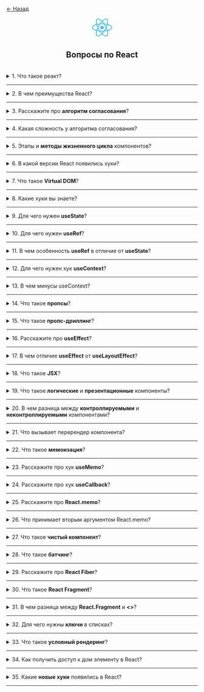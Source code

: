 <a href="./README.md">← Назад</a>

<div align="center">
  <img src="../../assets/icons/icons-for-titles/react.png">
  <h2>Вопросы по React</h2>
</div>
<br />

<details>
<summary><span>1. Что такое реакт?</span></summary>
<br />

Это JavaScript-библиотека для построения пользовательских интерфейсов с помощью компонентов и виртуального DOM.

</details>

---

<details>
<summary><span>2. В чем преимущества React?</span></summary>
<br />

- **Компонентный подход** — интерфейс разбивается на переиспользуемые и изолированные блоки
- **Virtual DOM** — обновляются только изменённые части дерева, что ускоряет рендеринг
- **Односторонний поток данных** — упрощает отладку и делает поведение приложения предсказуемым
- **JSX** — декларативный синтаксис, объединяющий JavaScript и HTML
- **Хуки** — удобный способ управления состоянием и жизненным циклом без классов
- **Большая экосистема** — множество готовых решений и библиотек (React Router, Redux и т.д.)
- **Поддержка сообщества** — огромное количество обучающих ресурсов и активных разработчиков
- **Подходит для SPA и SSR** — можно использовать и с клиентской, и с серверной отрисовкой (например, через Next.js)
- **Универсальность** — применим не только для web (React Native для мобильной разработки)

</details>

---

<details>
<summary><span>3. Расскажите про <b>алгоритм согласования</b>?</span></summary>
<br />

**Согласование в React** — это процесс сравнения нового и предыдущего Virtual DOM, позволяющий определить минимальные изменения, которые нужно внести в реальный DOM.

**Ключевые моменты:**

- При каждом ререндере React создаёт новое Virtual DOM-дерево.
- Алгоритм сравнивает его с предыдущим деревом, вычисляя _diff_ — различия между ними.
- React использует эвристики:
  - компоненты с разными типами считаются различными и заменяются полностью;
  - элементы в списках требуют уникальных `key` для корректного сравнения;
  - если тип компонента совпадает — сравниваются только пропсы и потомки.

</details>

---

<details>
<summary><span>4. Какая сложность у алгоритма согласования?</span></summary>
<br />

_В среднем_ сложность близка к **O(n)**, но из-за оптимизаций и эвристик — **в реальности работает быстрее**, особенно при хорошо структурированных компонентах и корректных ключах в списках.

</details>

---

<details>
<summary><span>5. Этапы и <b>методы жизненного цикла</b> компонентов?</span></summary>
<br />

В React жизненный цикл компонента делится на **монтаж (mounting)**, **обновление (updating)** и **размонтаж (unmounting)** — каждый этап включает определённые методы или хуки, в зависимости от типа компонента.

**Для классовых компонентов:**

- `constructor` — инициализация состояния.
- `componentDidMount` — вызывается после первого рендера.
- `componentDidUpdate` — вызывается после обновлений пропсов или состояния.
- `componentWillUnmount` — очистка перед удалением компонента.

**Для функциональных компонентов (с хуками):**

- `useEffect(() => {...}, [])` — аналог `componentDidMount`.
- `useEffect(() => {...}, [deps])` — аналог `componentDidUpdate`.
- Возврат функции очистки `return () => {}` из `useEffect` — аналог `componentWillUnmount`.

</details>

---

<details>
<summary><span>6. В какой версии React появились хуки?</span></summary>
<br />

Хуки (hooks) были введены в **React 16.8**, выпущенном в **феврале 2019 года**.

</details>

---

<details>
<summary><span>7. Что такое <b>Virtual DOM</b>?</span></summary>
<br />

**Virtual DOM** — это лёгковесная абстракция над реальным DOM, представляющая собой JavaScript-дерево в памяти, которое React использует для вычисления изменений в интерфейсе перед их применением к реальному DOM.

Вместо непосредственного изменения DOM, React сначала строит виртуальное дерево, вносит в него изменения, затем сравнивает его с предыдущей версией (**diffing**) и применяет только нужные обновления к браузерному DOM.

Такой подход минимизирует количество операций с DOM, который считается «узким местом» по производительности, и делает обновления интерфейса более быстрыми и эффективными.

</details>

---

<details>
<summary><span>8. Какие хуки вы знаете?</span></summary>
<br />

Самые основные и часто используемые:

- `useState` — хранение и обновление локального состояния.
- `useEffect` — выполнение побочных эффектов (например, запросы или таймеры).
- `useContext` — доступ к значению контекста без `Consumer`.
- `useRef` — хранение мутабельных значений или ссылка на DOM-элемент.
- `useMemo` — кэширование вычислений для оптимизации.
- `useCallback` — кэширование функций для избежания лишних ререндеров.
- `useReducer` — управление сложным состоянием через редюсер.
- `useLayoutEffect` — как `useEffect`, но вызывается до отрисовки.

</details>

---

<details>
<summary><span>9. Для чего нужен <b>useState</b>?</span></summary>
<br />

**`useState`** — хук для хранения и управления локальным состоянием в функциональных компонентах.

Он позволяет сохранять значение между рендерами и обновлять его при необходимости — обновление вызывает повторный рендер компонента.

</details>

---

<details>
<summary><span>10. Для чего нужен <b>useRef</b>?</span></summary>
<br />

**`useRef`** — хук, который возвращает мутабельный объект с `.current`, позволяющий сохранять значения между рендерами **без** их повторного вызова.

Он часто используется для:

- доступа к DOM-элементам напрямую;
- хранения значений, которые не участвуют в рендеринге (например, таймеры, предыдущие значения и т.д.).

Обновление `.current` **не вызывает повторный рендер компонента**.

</details>

---

<details>
<summary><span>11. В чем особенность <b>useRef</b> в отличие от <b>useState</b>?</span></summary>
<br />

**`useRef`** реализует поверхностный рендеринг: изменения значения `.current` не триггерят повторный рендер компонента, в отличие от `useState`, который запускает полный цикл обновления при изменении значения

</details>

---

<details>
<summary><span>12. Для чего нужен хук <b>useContext</b>?</span></summary>
<br />

**`useContext`** позволяет создать единое хранилище данных (контекст), доступное всем компонентам внутри соответствующего `<Provider>`, что помогает избежать ручной передачи пропсов на каждом уровне (пропс-дриллинга).

</details>

---

<details>
<summary><span>13. В чем минусы useContext?</span></summary>
<br />

**Главный минус `useContext`** — любое изменение значения в провайдере вызывает перерисовку **всех** компонентов-потребителей, даже если они используют только часть контекста, что может привести к ненужным рендерам и потере производительности.

</details>

---

<details>
<summary><span>14. Что такое <b>пропсы</b>?</span></summary>
<br />

**Пропсы (props)** — это механизм передачи данных от родительского компонента к дочернему в React, позволяющий параметризовать компонент и сделать его переиспользуемым.

Они доступны только для чтения: дочерний компонент может их использовать, но не должен изменять.

</details>

---

<details>
<summary><span>15. Что такое <b>пропс-дриллинг</b>?</span></summary>
<br />

**Пропс-дриллинг** — это ситуация, когда данные передаются через цепочку вложенных компонентов с помощью пропсов, даже если они нужны только на нижнем уровне.

Это плохо тем, что **пропс-дриллинг усложняет структуру приложения**: каждый промежуточный компонент становится вынужденным "переадресатором" данных, что делает код более громоздким, менее читаемым и труднее масштабируемым.

</details>

---

<details>
<summary><span>16. Расскажите про <b>useEffect</b>?</span></summary>
<br />

**`useEffect`** — хук, заменяющий методы жизненного цикла классовых компонентов в функциональных компонентах.

Код внутри `useEffect` выполняется **после монтирования компонента**.  
Для отслеживания изменений отдельных значений можно передать массив зависимостей вторым аргументом.

Для выполнения "очистки" (например, отмена подписок, остановка таймеров) `useEffect` может возвращать **clean-up функцию**, которая будет вызвана **при размонтировании компонента** или перед следующим срабатыванием эффекта.

Поведение `useEffect` зависит от второго аргумента:

- Без массива зависимостей — выполняется **на каждом рендере и перерисовке**;
- С пустым массивом `[]` — выполняется **один раз** при первом рендере (монтаже);
- С заданными зависимостями `[dep1, dep2]` — выполняется при первом рендере и **при изменении этих зависимостей**.

</details>

---

<details>
<summary><span>17. В чем отличие <b>useEffect</b> от <b>useLayoutEffect</b>?</span></summary>
<br />

**`useLayoutEffect`** работает почти так же, как `useEffect`, но с одним ключевым отличием:  
он вызывается **синхронно после всех изменений DOM**, но **до** того, как браузер успеет «показать» обновлённый интерфейс пользователю.\_

В отличие от `useEffect`, который вызывается **асинхронно после отрисовки**, `useLayoutEffect` позволяет выполнить эффекты, которые **должны быть завершены до отображения пользователю** — например, измерение размеров, позиционирование, принудительный `scroll`, синхронные анимации.

> ⚠️ Если в `useLayoutEffect` долго выполняется код — это может вызвать "зависание" интерфейса, так как отрисовка будет отложена.

</details>

---

<details>
<summary><span>18. Что такое <b>JSX</b>?</span></summary>
<br />

Это способ писать HTML-подобную разметку прямо в JavaScript, чтобы описывать, как должен выглядеть интерфейс в React-компонентах.

</details>

---

<details>
<summary><span>19. Что такое <b>логические</b> и <b>презентационные</b> компоненты?</span></summary>
<br />

**Презентационные компоненты** — отвечают за внешний вид: отображают полученные данные через интерфейс

**Логические компоненты** — управляют бизнес-логикой, состоянием и обработкой данных, передавая всё нужное в дочерние презентационные

</details>

---

<details>
<summary><span>20. В чем разница между <b>контроллируемыми</b> и <b>неконтроллируемыми</b> компонентами?</span></summary>
<br />

**Контролируемые компоненты** — управляют своим состоянием через React: значение (например, `input`) хранится в `useState` и обновляется через события.

**Неконтролируемые компоненты** — хранят своё состояние внутри DOM и используют `ref` для доступа к значениям, а не `state`.

</details>

---

<details>
<summary><span>21. Что вызывает перерендер компонента?</span></summary>
<br />

Компонент в React может перерендериться в следующих случаях:

- Изменяется **состояние (`state`)** внутри компонента;
- Приходят новые **пропсы (`props`)** от родителя;
- Изменяется **контекст (`context`)**, к которому привязан компонент;
- Происходит **ререндер родительского компонента**, и текущий компонент не оптимизирован (например, не обёрнут в `React.memo`);
- Применяется **forceUpdate** (в классовых компонентах).

</details>

---

<details>
<summary><span>22. Что такое <b>мемоизация</b>?</span></summary>
<br />

**Мемоизация** — это техника оптимизации, при которой результат функции **сохраняется** (кэшируется), чтобы при повторном вызове с теми же аргументами не выполнять вычисления повторно.

В контексте React она помогает **избегать лишних ререндеров** и повторных вычислений, особенно при использовании `useMemo`, `useCallback` или `React.memo`.

</details>

---

<details>
<summary><span>23. Расскажите про хук <b>useMemo</b>?</span></summary>
<br />

**`useMemo`** — хук, который позволяет закешировать результат вычислений, чтобы избежать их повторного выполнения при ререндере.

Новые вычисления происходят только в случае изменения зависимостей, указанных во втором аргументе.
<br /><br />

**Стоит использовать:**

- **Тяжёлые вычисления** — чтобы не пересчитывать громоздкие операции (сортировка, фильтрация)
- **Стабильные входные данные** — чтобы не вызывать перерендеры из-за изменения ссылок
- **Кэшируемые объекты и массивы** — для стабильности пропсов и избежания лишних эффектов
- **Использование внутри `useEffect` или `useCallback`** — когда важна ссылка на стабильный результат
  <br /><br />

**Не стоит использовать:**

- **Лёгкие вычисления** — кэширование может быть дороже самих вычислений
- **Однократное использование результата** — нет смысла кэшировать то, что сразу отбрасывается
- **Нет проблем с производительностью** — преждевременная оптимизация усложняет поддержку
- **Простая логика** — проще пересчитать, чем усложнять код мемоизацией

</details>

---

<details>
<summary><span>24. Расскажите про хук <b>useCallback</b>?</span></summary>
<br />

**`useCallback`** — хук, мемоизирующий саму функцию, чтобы избежать её пересоздания при каждом ререндере компонента.

Новая функция создаётся только если изменились зависимости, переданные во втором аргументе.
<br /><br />

**Стоит использовать:**

- **Передача функций в дочерние компоненты** — чтобы избежать лишних ререндеров из-за смены ссылки
- **В связке с `React.memo`** — для повышения эффективности мемоизированных компонентов
- **При добавлении обработчиков событий** — особенно в списках и динамических элементах
- **Внутри `useEffect` или `useMemo`** — когда важно сохранять стабильную ссылку на функцию
  <br /><br />

**Не стоит использовать:**

- **Редкое использование колбэка** — нет смысла кэшировать то, что вызывается один раз
- **Минимальная нагрузка** — если функция лёгкая и не передаётся куда-либо, мемоизация может быть излишней
- **Нет зависимости от внешних значений** — проще объявить функцию напрямую в компоненте
- **Погоня за "оптимизацией ради оптимизации"** — код станет сложнее без ощутимой выгоды

</details>

---

<details>
<summary><span>25. Расскажите про <b>React.memo</b>?</span></summary>
<br />

**`React.memo`** — это HOC (Higher Order Component), который позволяет мемоизировать результат рендера функционального компонента. Если пропсы не изменились — компонент не будет перерендерен.

Полезен для оптимизации производительности в компонентах, которые получают одинаковые пропсы, но часто ререндерятся родительским компонентом.
<br /><br />

**Стоит использовать:**

- **Функциональные компоненты с тяжёлым рендером** — чтобы избежать лишних обновлений
- **Часто перерендериваемые родительские компоненты** — снижает нагрузку на дерево
- **Совместно с `useCallback` / `useMemo`** — для стабильности передаваемых пропсов и колбэков
- **Компоненты с неизменяемыми данными** — когда легко сравнивать пропсы по ссылке
  <br /><br />

**Не стоит использовать:**

- **Компоненты с часто изменяющимися пропсами** — мемоизация добавит затрат памяти и не даст выигрыша
- **Компоненты с простой логикой и лёгким рендером** — накладные расходы `React.memo` не оправданы
- **Если нужна глубокая проверка пропсов** — по умолчанию сравнение поверхностное (`shallow comparison`)
- **Оптимизация без явной причины** — может сделать поведение менее предсказуемым и затруднить отладку

</details>

---

<details>
<summary><span>26. Что принимает вторым аргументом React.memo?</span></summary>
<br />

Вторым аргументом `React.memo` принимает функцию-компаратор `areEqual(prevProps, nextProps)`, которая сравнивает предыдущие и новые пропсы компонента.

По умолчанию используется **поверхностное сравнение** (`shallow comparison`) с помощью `Object.is`. Если пропсы включают вложенные объекты, массивы или другие сложные структуры, можно передать **кастомную функцию сравнения**, которая выполнит глубокую проверку нужных полей.

Функция должна возвращать:

- `true` — если **пропсы считаются равными**, и **перерендер не требуется**;
- `false` — если **пропсы различаются**, и компонент должен быть перерендерен.

Это позволяет более точно контролировать, когда компонент должен обновляться, что особенно полезно для оптимизации производительности.

</details>

---

<details>
<summary><span>27. Что такое <b>чистый компонент</b>?</span></summary>
<br />

**Чистый компонент** — это компонент, который при одинаковых входных пропсах всегда возвращает один и тот же результат и не вызывает побочных эффектов.

</details>

---

<details>
<summary><span>28. Что такое <b>батчинг</b>?</span></summary>
<br />

**Батчинг (batching)** — это механизм React, при котором **несколько обновлений состояния объединяются в один ререндер**, чтобы сократить число лишних перерисовок и повысить производительность.

Раньше батчинг работал только внутри синтетических событий, а с React 18 — **включён по умолчанию даже в асинхронных операциях** (например, `setTimeout`, `fetch`, `Promise`).

</details>

---

<details>
<summary><span>29. Расскажите про <b>React Fiber</b>?</span></summary>
<br />

**React Fiber** — это новая архитектура внутреннего движка React (с версии 16), которая позволила более гибко и эффективно управлять рендерами компонентов.

Fiber делит работу React на небольшие части и обрабатывает их пошагово, что даёт возможность:

- приоритизировать обновления (в т.ч. на основе срочности);
- прерывать долгие рендеры и продолжать позже (для отзывчивости UI);
- использовать возможности асинхронного рендеринга (`Concurrent Mode`).

Благодаря Fiber React может лучше контролировать производительность, особенно при сложных интерфейсах и больших объемах данных.

</details>

---

<details>
<summary><span>30. Что такое <b>React Fragment</b>?</span></summary>
<br />

**React Fragment** — это специальный компонент, который позволяет группировать несколько элементов **без создания лишнего узла в DOM**.

</details>

---

<details>
<summary><span>31. В чем разница между <b>React.Fragment</b> и <b><></></b>?</span></summary>
<br />

- **`<>...</>`** — короткая запись, которую можно использовать, если не нужны атрибуты
- **`<React.Fragment>...</React.Fragment>`** — полная форма, необходима, если требуется `key` или другие атрибуты

</details>

---

<details>
<summary><span>32. Для чего нужны <b>ключи</b> в списках?</span></summary>
<br />

Ключи в списках нужны для того, чтобы React мог эффективно отслеживать, какие элементы изменились, были добавлены или удалены, и вносить изменения точечно — не перерисовывая всё дерево компонентов.

</details>

---

<details>
<summary><span>33. Что такое <b>условный рендеринг</b>?</span></summary>
<br />

**Условный рендеринг** — это способ отображать разные элементы в интерфейсе в зависимости от условий, например: авторизован пользователь или нет, загружены ли данные и т.п.

</details>

---

<details>
<summary><span>34. Как получить доступ к дом элементу в React?</span></summary>
<br />

В React доступ к DOM-элементу можно получить через **рефы** — с помощью `useRef` в функциональных компонентах или `createRef` в классовых.

</details>

---

<details>
<summary><span>35. Какие <b>новые хуки</b> появились в React?</span></summary>
<br />

1. **`useId`** — генерирует уникальный стабильный ID, полезен для элементов формы и SSR.
2. **`useTransition`** — позволяет пометить часть обновлений как "неприоритетные" для повышения отзывчивости UI.
3. **`useDeferredValue`** — откладывает обновление значения, чтобы избежать "фриза" интерфейса при быстрой смене данных.
4. **`useSyncExternalStore`** — безопасный способ подписки на внешние сторы, работает с Concurrent Mode.
5. **`useInsertionEffect`** — выполняется до отрисовки DOM, нужен для библиотек, вставляющих стили напрямую.

Также в экспериментальной версии React 19 появились новые хуки:

6. **`use`** — позволяет использовать Promise и другие ресурсы внутри компонентов.
7. **`useFormStatus`** — предоставляет информацию о состоянии отправки формы.
8. **`useOptimistic`** — позволяет оптимистично обновлять UI до завершения асинхронной операции.

</details>

---

<!--
Когда стоит использовать мемоизацию а когда нет?
 -->

<!-- <details>
<summary><span></span></summary>
<br />

</details>

--- -->
